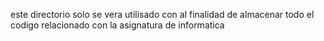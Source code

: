 este directorio solo se vera utilisado con al finalidad de almacenar todo el codigo relacionado con la asignatura de informatica 
